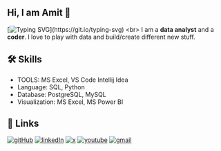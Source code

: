 ## Hi, I am Amit 👋

[![Typing SVG](https://readme-typing-svg.demolab.com?font=Fira+Code&pause=1000&random=false&width=435&lines=Data+Analyst+at+Your+Service!)](https://git.io/typing-svg)
<br>
I am a **data analyst** and a **coder**. I love to play with data and build/create different new stuff.


## 🛠 Skills
- TOOLS: MS Excel, VS Code Intellij Idea 
- Language: SQL, Python
- Database: PostgreSQL, MySQL
- Visualization: MS Excel, MS Power BI

## 🔗 Links
[![gitHub](https://img.shields.io/badge/Github-000?style=for-the-badge&logo=github&logoColor=white)](https://github.com/amitht007)
[![linkedIn](https://img.shields.io/badge/LINKEDIN-000?style=for-the-badge&logo=linkedin&logoColor=white)](https://www.linkedin.com/in/amitht007/)
[![x](https://img.shields.io/badge/X-000?style=for-the-badge&logo=Twitter&logoColor=white)](https://twitter.com/knightHeadHouse)
[![youtube](https://img.shields.io/badge/Youtube-000?style=for-the-badge&logo=youtube&logoColor=white)](https://www.youtube.com/channel/UCsuoBLpprodunLxwgHHJTcA)
[![gmail](https://img.shields.io/badge/Gmail-000?style=for-the-badge&logo=gmail&logoColor=white)](www.amitht007@gmail.com)



<!--
**amitht007/amitht007** is a ✨ _special_ ✨ repository because its `README.md` (this file) appears on your GitHub profile.

Here are some ideas to get you started:

- 🔭 I’m currently working on ...
- 🌱 I’m currently learning ...
- 👯 I’m looking to collaborate on ...
- 🤔 I’m looking for help with ...
- 💬 Ask me about ...
- 📫 How to reach me: ...
- 😄 Pronouns: ...
- ⚡ Fun fact: ...
-->
